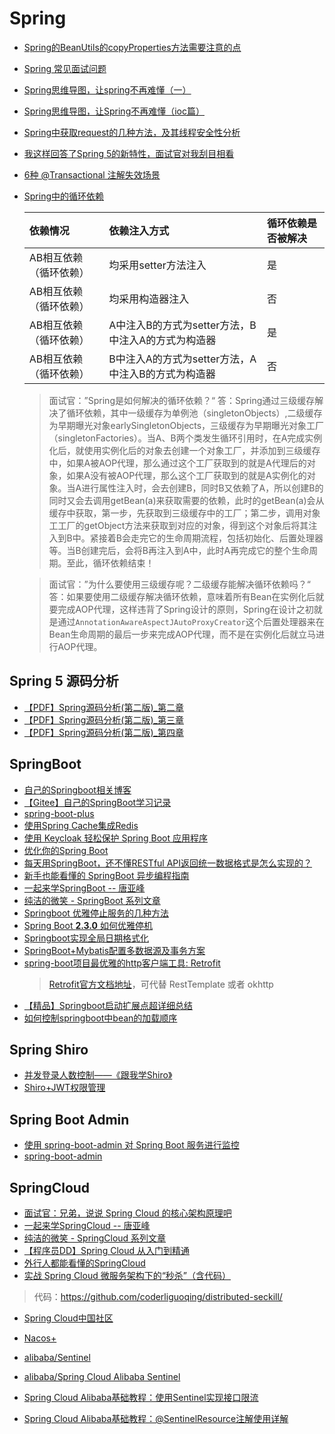 # Spring
  * [Spring的BeanUtils的copyProperties方法需要注意的点](https://www.jianshu.com/p/357b55852efc)
  * [Spring 常见面试问题](https://juejin.im/post/5cbda379f265da03ae74c282)
  * [Spring思维导图，让spring不再难懂（一）](https://my.oschina.net/u/3080373/blog/891918)
  * [Spring思维导图，让Spring不再难懂（ioc篇）](https://my.oschina.net/u/3080373/blog/903341)
  * [Spring中获取request的几种方法，及其线程安全性分析](https://www.cnblogs.com/kismetv/p/8757260.html)
  * [我这样回答了Spring 5的新特性，面试官对我刮目相看](https://mp.weixin.qq.com/s/Mt3w49YhNU8plvzuGYuTPQ)
  * [6种 @Transactional 注解失效场景](https://mp.weixin.qq.com/s?__biz=MzAxNTM4NzAyNg==&mid=2247483977&idx=1&sn=7d8d3c89bfe2261f6422572dca405990)
  * [Spring中的循环依赖](https://mp.weixin.qq.com/s/wykX4CdrHT1tvSz2-24NEQ)
    > 
    |依赖情况	|依赖注入方式	|循环依赖是否被解决|
    |:-------|:----|:----|
    |AB相互依赖（循环依赖）	|均采用setter方法注入	|是|
    |AB相互依赖（循环依赖）	|均采用构造器注入	|否|
    |AB相互依赖（循环依赖）	|A中注入B的方式为setter方法，B中注入A的方式为构造器	|是|
    |AB相互依赖（循环依赖）	|B中注入A的方式为setter方法，A中注入B的方式为构造器	|否|
    
    > 面试官：”Spring是如何解决的循环依赖？“
    答：Spring通过三级缓存解决了循环依赖，其中一级缓存为单例池（singletonObjects）,二级缓存为早期曝光对象earlySingletonObjects，三级缓存为早期曝光对象工厂（singletonFactories）。当A、B两个类发生循环引用时，在A完成实例化后，就使用实例化后的对象去创建一个对象工厂，并添加到三级缓存中，如果A被AOP代理，那么通过这个工厂获取到的就是A代理后的对象，如果A没有被AOP代理，那么这个工厂获取到的就是A实例化的对象。当A进行属性注入时，会去创建B，同时B又依赖了A，所以创建B的同时又会去调用getBean(a)来获取需要的依赖，此时的getBean(a)会从缓存中获取，第一步，先获取到三级缓存中的工厂；第二步，调用对象工工厂的getObject方法来获取到对应的对象，得到这个对象后将其注入到B中。紧接着B会走完它的生命周期流程，包括初始化、后置处理器等。当B创建完后，会将B再注入到A中，此时A再完成它的整个生命周期。至此，循环依赖结束！
    
    > 面试官：”为什么要使用三级缓存呢？二级缓存能解决循环依赖吗？“
    答：如果要使用二级缓存解决循环依赖，意味着所有Bean在实例化后就要完成AOP代理，这样违背了Spring设计的原则，Spring在设计之初就是通过``AnnotationAwareAspectJAutoProxyCreator``这个后置处理器来在Bean生命周期的最后一步来完成AOP代理，而不是在实例化后就立马进行AOP代理。

## Spring 5 源码分析
  * [【PDF】Spring源码分析(第二版)_第二章](https://ghost.oss.sherlocky.com/learning/spring/%E5%92%95%E6%B3%A1%E5%AD%A6%E9%99%A2_Spring%E6%BA%90%E7%A0%81%E5%88%86%E6%9E%90%28%E7%AC%AC%E4%BA%8C%E7%89%88%29_%E7%AC%AC%E4%BA%8C%E7%AB%A0.pdf)
  * [【PDF】Spring源码分析(第二版)_第三章](https://ghost.oss.sherlocky.com/learning/spring/%E5%92%95%E6%B3%A1%E5%AD%A6%E9%99%A2_Spring%E6%BA%90%E7%A0%81%E5%88%86%E6%9E%90%28%E7%AC%AC%E4%BA%8C%E7%89%88%29_%E7%AC%AC%E4%B8%89%E7%AB%A0.pdf)
  * [【PDF】Spring源码分析(第二版)_第四章](https://ghost.oss.sherlocky.com/learning/spring/%E5%92%95%E6%B3%A1%E5%AD%A6%E9%99%A2_Spring%E6%BA%90%E7%A0%81%E5%88%86%E6%9E%90%28%E7%AC%AC%E4%BA%8C%E7%89%88%29_%E7%AC%AC%E5%9B%9B%E7%AB%A0.pdf) 

## SpringBoot
  * [自己的Springboot相关博客](//halo.sherlocky.com/archives/springboot)
  * [【Gitee】自己的SpringBoot学习记录](https://gitee.com/sherlocky/springboot2-learning)
  * [spring-boot-plus](https://springboot.plus/guide/)
  * [使用Spring Cache集成Redis](https://blog.battcn.com/2018/05/13/springboot/v2-cache-redis/)
  * [使用 Keycloak 轻松保护 Spring Boot 应用程序](https://www.oschina.net/translate/easily-secure-your-spring-boot-applications-with-k)
  * [优化你的Spring Boot](https://mp.weixin.qq.com/s?__biz=MzI4ODQ3NjE2OA==&mid=2247485244&idx=1&sn=1e5a29a5b3d31b15d93eed538a2530de)
  * [每天用SpringBoot，还不懂RESTful API返回统一数据格式是怎么实现的？](https://mp.weixin.qq.com/s?__biz=Mzg3NjIxMjA1Ng==&mid=2247483905&idx=1&sn=99d294f0ee5127e827a879a8c96ec08d)
  * [新手也能看懂的 SpringBoot 异步编程指南](https://mp.weixin.qq.com/s?__biz=MzI3NzE0NjcwMg==&mid=2650124909&idx=2&sn=74cf031b6e093df554bccf6ddca191f5)
  * [一起来学SpringBoot -- 唐亚峰](https://blog.battcn.com/categories/SpringBoot/)
  * [纯洁的微笑 - SpringBoot 系列文章](http://www.ityouknow.com/spring-boot.html)
  * [Springboot 优雅停止服务的几种方法](https://www.cnblogs.com/huangqingshi/p/11370291.html)
  * [Spring Boot **2.3.0** 如何优雅停机](https://mp.weixin.qq.com/s?__biz=MzIwMzY1OTU1NQ==&mid=2247490012&idx=1&sn=26ad26f9d90ccfafea012d61621326b1)
  * [Springboot实现全局日期格式化](https://mp.weixin.qq.com/s?__biz=MzAxNTM4NzAyNg==&mid=2247484028&idx=1&sn=651c8de95979f42a10270e46275c8346)
  * [SpringBoot+Mybatis配置多数据源及事务方案](https://juejin.im/post/5eba38aa6fb9a043777c9b3a)
  * [spring-boot项目最优雅的http客户端工具: Retrofit](https://juejin.im/post/6854573211426750472)
    > [Retrofit官方文档地址](https://square.github.io/retrofit/)，可代替 RestTemplate 或者 okhttp
  * [【精品】Springboot启动扩展点超详细总结](https://www.jianshu.com/p/38d834db7413)
  * [如何控制springboot中bean的加载顺序](https://www.jianshu.com/p/cbcd963fca36)

## Spring Shiro
  * [并发登录人数控制——《跟我学Shiro》](https://www.iteye.com/blog/jinnianshilongnian-2039760)
  * [Shiro+JWT权限管理](https://springboot.plus/guide/shiro-jwt.html#shiro)
  
## Spring Boot Admin
  * [使用 spring-boot-admin 对 Spring Boot 服务进行监控](http://www.ityouknow.com/springboot/2018/02/11/spring-boot-admin.html)
  * [spring-boot-admin](https://github.com/codecentric/spring-boot-admin)
  
## SpringCloud
  * [面试官：兄弟，说说 Spring Cloud 的核心架构原理吧](https://mp.weixin.qq.com/s?__biz=MzI4NDY5Mjc1Mg==&mid=2247489127&idx=2&sn=5cba4e2c5e38e7706691014ec9379665)
  * [一起来学SpringCloud -- 唐亚峰](https://blog.battcn.com/categories/SpringCloud/)
  * [纯洁的微笑 - SpringCloud 系列文章](http://www.ityouknow.com/spring-cloud.html)
  * [【程序员DD】Spring Cloud 从入门到精通](http://blog.didispace.com/spring-cloud-learning/)
  * [外行人都能看懂的SpringCloud](https://mp.weixin.qq.com/s?__biz=MzAwNDA2OTM1Ng==&mid=2453140943&idx=1&sn=72ef2d1aa0a5a0265babfdce7234cefd)
  * [实战 Spring Cloud 微服务架构下的“秒杀”（含代码）](https://mp.weixin.qq.com/s?__biz=MzI4ODQ3NjE2OA==&mid=2247485875&idx=1&sn=0ff0a0c4ea9c5a36334d80de83f1084c)
  > 代码：https://github.com/coderliguoqing/distributed-seckill/
  * [Spring Cloud中国社区](http://springcloud.cn)
  * [Nacos+](https://github.com/inacos/spring-cloud-nacos)
  
  * [alibaba/Sentinel](https://github.com/alibaba/Sentinel/wiki/%E4%BB%8B%E7%BB%8D)
  * [alibaba/Spring Cloud Alibaba Sentinel](https://github.com/alibaba/spring-cloud-alibaba/wiki/Sentinel)
  * [Spring Cloud Alibaba基础教程：使用Sentinel实现接口限流](http://blog.didispace.com/spring-cloud-alibaba-sentinel-1/)
  * [Spring Cloud Alibaba基础教程：@SentinelResource注解使用详解](http://blog.didispace.com/spring-cloud-alibaba-sentinel-2-5/)
